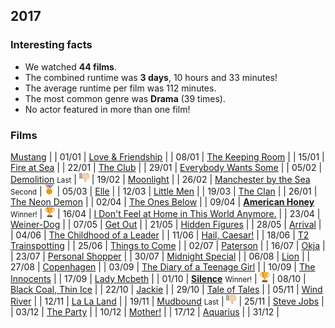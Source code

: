 ## 2017

### Interesting facts

* We watched **44 films**.
* The combined runtime was **3 days**, 10 hours and 33 minutes!
* The average runtime per film was 112 minutes.
* The most common genre was **Drama** (39 times).
* No actor featured in more than one film!

### Films

[Mustang](http://www.imdb.com/title/tt3966404/) | | 01/01 |
[Love & Friendship](http://www.imdb.com/title/tt3068194/) | | 08/01 |
[The Keeping Room](http://www.imdb.com/title/tt2488778/) | | 15/01 |
[Fire at Sea](http://www.imdb.com/title/tt3652526/) | | 22/01 |
[The Club](http://www.imdb.com/title/tt4375438/) | | 29/01 |
[Everybody Wants Some](http://www.imdb.com/title/tt2937696/) | | 05/02 |
[Demolition](http://www.imdb.com/title/tt1172049/) <small>Last</small> | ![Last!](images/last.png) | 19/02 |
[Moonlight](http://www.imdb.com/title/tt4975722/) | | 26/02 |
[Manchester by the Sea](http://www.imdb.com/title/tt4034228/) <small>Second</small> | ![Second!](/images/second.png) | 05/03 |
[Elle](http://www.imdb.com/title/tt3716530/) | | 12/03 |
[Little Men](http://www.imdb.com/title/tt4919484/) | | 19/03 |
[The Clan](http://www.imdb.com/title/tt4411504/) | | 26/01 |
[The Neon Demon](http://www.imdb.com/title/tt1974419/) | | 02/04 |
[The Ones Below](http://www.imdb.com/title/tt4126438/) | | 09/04 |
[**American Honey**](http://www.imdb.com/title/tt3721936/) <small>Winner!</small> | ![Winner](/images/first.png) | 16/04 |
[I Don't Feel at Home in This World Anymore.](http://www.imdb.com/title/tt5710514/) | | 23/04 |
[Weiner-Dog](http://www.imdb.com/title/tt4144190/) | | 07/05 |
[Get Out](http://www.imdb.com/title/tt4846340/) | | 21/05 |
[Hidden Figures](http://www.imdb.com/title/tt4846340/) | | 28/05 |
[Arrival](http://www.imdb.com/title/tt2543164/) | | 04/06 |
[The Childhood of a Leader](http://www.imdb.com/title/tt2815902/) | | 11/06 |
[Hail, Caesar!](http://www.imdb.com/title/tt0475290/) | | 18/06 |
[T2 Trainspotting](http://www.imdb.com/title/tt2763304/) | | 25/06 |
[Things to Come](http://www.imdb.com/title/tt4120176/) | | 02/07 |
[Paterson](http://www.imdb.com/title/tt5247022/) | | 16/07 |
[Okja](http://www.imdb.com/title/tt3967856/) | | 23/07 |
[Personal Shopper](http://www.imdb.com/title/tt4714782/) | | 30/07 |
[Midnight Special](http://www.imdb.com/title/tt2649554/) | | 06/08 |
[Lion](http://www.imdb.com/title/tt3741834/) | | 27/08 |
[Copenhagen](http://www.imdb.com/title/tt2459156/) | | 03/09 |
[The Diary of a Teenage Girl](http://www.imdb.com/title/tt3172532/) | | 10/09 |
[The Innocents](http://www.imdb.com/title/tt4370784/) | | 17/09 |
[Lady Mcbeth](http://www.imdb.com/title/tt4291600/) | | 01/10 |
[**Silence**](http://www.imdb.com/title/tt0490215/) <small>Winner!</small> | ![Winner](/images/first.png) | 08/10 |
[Black Coal, Thin Ice](http://www.imdb.com/title/tt3469910/) | | 22/10 |
[Jackie](http://www.imdb.com/title/tt1619029/) | | 29/10 |
[Tale of Tales](http://www.imdb.com/title/tt3278330/) | | 05/11 |
[Wind River](http://www.imdb.com/title/tt5362988/) | | 12/11 |
[La La Land](http://www.imdb.com/title/tt3783958/) | | 19/11 |
[Mudbound](http://www.imdb.com/title/tt2396589/) <small>Last</small> | ![Last!](images/last.png) | 25/11 |
[Steve Jobs](http://www.imdb.com/title/tt2080374/) | | 03/12 |
[The Party](http://www.imdb.com/title/tt5814592/) | | 10/12 |
[Mother!](http://www.imdb.com/title/tt5109784/) | | 17/12 |
[Aquarius](http://www.imdb.com/title/tt5221584/) | | 31/12 |
